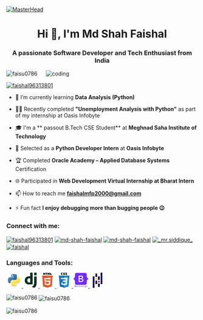 [![MasterHead](https://res.cloudinary.com/practicaldev/image/fetch/s--7-s6BXGM--/c_imagga_scale,f_auto,fl_progressive,h_420,q_auto,w_1000/https://dev-to-uploads.s3.amazonaws.com/i/th2i72qu0rnt6hr9zn43.jpg)
](https://res.cloudinary.com/practicaldev/image/fetch/s--7-s6BXGM--/c_imagga_scale,f_auto,fl_progressive,h_420,q_auto,w_1000/https://dev-to-uploads.s3.amazonaws.com/i/th2i72qu0rnt6hr9zn43.jpg
)
<h1 align="center">Hi 👋, I'm Md Shah Faishal</h1>
<h3 align="center">A passionate Software Developer and Tech Enthusiast from India</h3>
<img align="right" alt="coding" width="400" src="https://github.com/faisu0786/faisu0786/assets/124066649/cf50033a-eb02-40d9-bc7f-28da305aec61">

<p align="left"> <img src="https://komarev.com/ghpvc/?username=faisu0786&label=Profile%20views&color=0e75b6&style=flat" alt="faisu0786" /> </p>

<p align="left"> <a href="https://twitter.com/faishal96313801" target="blank"><img src="https://img.shields.io/twitter/follow/faishal96313801?logo=twitter&style=for-the-badge" alt="faishal96313801" /></a> </p>

- 🌱 I’m currently learning **Data Analysis (Python)**

- 👨‍💻 Recently completed **"Unemployment Analysis with Python"** as part of my internship at Oasis Infobyte

- 🎓 I'm a ** passout B.Tech CSE Student** at **Meghnad Saha Institute of Technology**

- 💼 Selected as a **Python Developer Intern** at **Oasis Infobyte**

- 🏆 Completed **Oracle Academy – Applied Database Systems** Certification

- 🌐 Participated in **Web Development Virtual Internship at Bharat Intern**

- 📫 How to reach me **faishalmfp2000@gmail.com**

- ⚡ Fun fact **I enjoy debugging more than bugging people 😉**

<h3 align="left">Connect with me:</h3>
<p align="left">
<a href="https://twitter.com/faishal96313801" target="blank"><img align="center" src="https://raw.githubusercontent.com/rahuldkjain/github-profile-readme-generator/master/src/images/icons/Social/twitter.svg" alt="faishal96313801" height="30" width="40" /></a>
<a href="https://www.linkedin.com/in/md-shah-faishal" target="blank"><img align="center" src="https://raw.githubusercontent.com/rahuldkjain/github-profile-readme-generator/master/src/images/icons/Social/linked-in-alt.svg" alt="md-shah-faishal" height="30" width="40" /></a>
<a href="https://stackoverflow.com/users/21799567/md-shah-faishal" target="blank"><img align="center" src="https://raw.githubusercontent.com/rahuldkjain/github-profile-readme-generator/master/src/images/icons/Social/stack-overflow.svg" alt="md-shah-faishal" height="30" width="40" /></a>
<a href="https://instagram.com/_mr.siddique_" target="blank"><img align="center" src="https://raw.githubusercontent.com/rahuldkjain/github-profile-readme-generator/master/src/images/icons/Social/instagram.svg" alt="_mr.siddique_" height="30" width="40" /></a>
<a href="https://auth.geeksforgeeks.org/user/faishal" target="blank"><img align="center" src="https://raw.githubusercontent.com/rahuldkjain/github-profile-readme-generator/master/src/images/icons/Social/geeks-for-geeks.svg" alt="faishal" height="30" width="40" /></a>
</p>

<h3 align="left">Languages and Tools:</h3>
<p align="left"> 
  <a href="https://www.python.org" target="_blank" rel="noreferrer"> 
    <img src="https://raw.githubusercontent.com/devicons/devicon/master/icons/python/python-original.svg" alt="python" width="40" height="40"/> 
  </a> 
  <a href="https://www.djangoproject.com/" target="_blank" rel="noreferrer"> 
    <img src="https://raw.githubusercontent.com/devicons/devicon/master/icons/django/django-plain.svg" alt="django" width="40" height="40"/> 
  </a> 
  <a href="https://www.w3schools.com/html/" target="_blank" rel="noreferrer"> 
    <img src="https://raw.githubusercontent.com/devicons/devicon/master/icons/html5/html5-original-wordmark.svg" alt="html5" width="40" height="40"/> 
  </a> 
  <a href="https://www.w3schools.com/css/" target="_blank" rel="noreferrer"> 
    <img src="https://raw.githubusercontent.com/devicons/devicon/master/icons/css3/css3-original-wordmark.svg" alt="css3" width="40" height="40"/> 
  </a> 
  <a href="https://getbootstrap.com" target="_blank" rel="noreferrer"> 
    <img src="https://raw.githubusercontent.com/devicons/devicon/master/icons/bootstrap/bootstrap-plain-wordmark.svg" alt="bootstrap" width="40" height="40"/> 
  </a>
  <a href="https://pandas.pydata.org/" target="_blank" rel="noreferrer">
    <img src="https://raw.githubusercontent.com/devicons/devicon/master/icons/pandas/pandas-original.svg" alt="pandas" width="40" height="40"/>
  </a>
<!--   <a href="https://matplotlib.org/" target="_blank" rel="noreferrer">
    <img src="https://matplotlib.org/stable/_static/logo2_compressed.svg" alt="matplotlib" width="40" height="40"/>
  </a> -->
</p>

<p><img align="left" src="https://github-readme-stats.vercel.app/api/top-langs?username=faisu0786&show_icons=true&locale=en&layout=compact" alt="faisu0786" /></p>

<p>&nbsp;<img align="center" src="https://github-readme-stats.vercel.app/api?username=faisu0786&show_icons=true&locale=en" alt="faisu0786" /></p>

<p><img align="center" src="https://github-readme-streak-stats.herokuapp.com/?user=faisu0786&" alt="faisu0786" /></p>
